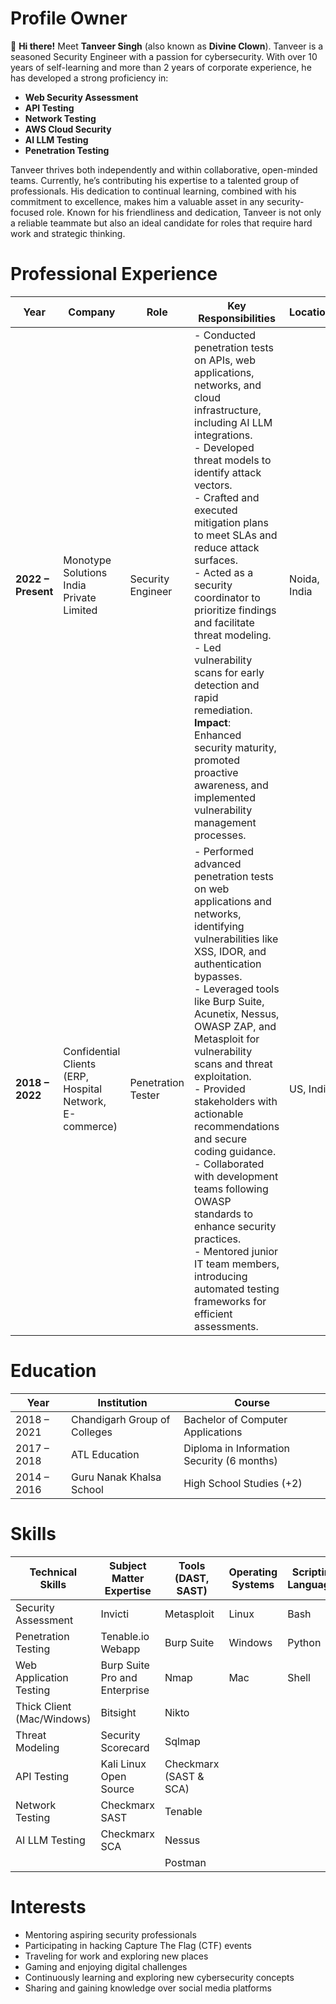 # Profile Owner

👋 **Hi there!** Meet **Tanveer Singh** (also known as **Divine Clown**). Tanveer is a seasoned Security Engineer with a passion for cybersecurity. With over 10 years of self-learning and more than 2 years of corporate experience, he has developed a strong proficiency in:

- **Web Security Assessment**
- **API Testing**
- **Network Testing**
- **AWS Cloud Security**
- **AI LLM Testing**
- **Penetration Testing**

Tanveer thrives both independently and within collaborative, open-minded teams. Currently, he’s contributing his expertise to a talented group of professionals. His dedication to continual learning, combined with his commitment to excellence, makes him a valuable asset in any security-focused role. Known for his friendliness and dedication, Tanveer is not only a reliable teammate but also an ideal candidate for roles that require hard work and strategic thinking.

# Professional Experience

| **Year**           | **Company**                                         | **Role**             | **Key Responsibilities**                                                                                                  | **Location**    |
|--------------------|-----------------------------------------------------|----------------------|---------------------------------------------------------------------------------------------------------------------------|-----------------|
| **2022 – Present** | Monotype Solutions India Private Limited            | Security Engineer    | - Conducted penetration tests on APIs, web applications, networks, and cloud infrastructure, including AI LLM integrations. <br> - Developed threat models to identify attack vectors. <br> - Crafted and executed mitigation plans to meet SLAs and reduce attack surfaces. <br> - Acted as a security coordinator to prioritize findings and facilitate threat modeling. <br> - Led vulnerability scans for early detection and rapid remediation. <br> **Impact**: Enhanced security maturity, promoted proactive awareness, and implemented vulnerability management processes. | Noida, India |
| **2018 – 2022**    | Confidential Clients (ERP, Hospital Network, E-commerce) | Penetration Tester | - Performed advanced penetration tests on web applications and networks, identifying vulnerabilities like XSS, IDOR, and authentication bypasses. <br> - Leveraged tools like Burp Suite, Acunetix, Nessus, OWASP ZAP, and Metasploit for vulnerability scans and threat exploitation. <br> - Provided stakeholders with actionable recommendations and secure coding guidance. <br> - Collaborated with development teams following OWASP standards to enhance security practices. <br> - Mentored junior IT team members, introducing automated testing frameworks for efficient assessments. | US, India      |

<!-- 
# Achievements

## Hack the Box Academy Achievements

![Badge 1](https://academy.hackthebox.com/achievement/badge/a0705c75-9f3f-11ee-bfb6-bea50ffe6cb4) ![Badge 2](https://academy.hackthebox.com/achievement/badge/9994f6ac-c408-11ed-acfc-bea50ffe6cb4) ... (continue listing badges here)
-->

# Education

| **Year**           | **Institution**                       | **Course**                               |
|--------------------|---------------------------------------|------------------------------------------|
| 2018 – 2021        | Chandigarh Group of Colleges          | Bachelor of Computer Applications        |
| 2017 – 2018        | ATL Education                         | Diploma in Information Security (6 months) |
| 2014 – 2016        | Guru Nanak Khalsa School             | High School Studies (+2)                 |

# Skills

| **Technical Skills**             | **Subject Matter Expertise**     | **Tools (DAST, SAST)**            | **Operating Systems** | **Scripting Languages** |
|----------------------------------|----------------------------------|-----------------------------------|------------------------|--------------------------|
| Security Assessment              | Invicti                          | Metasploit                        | Linux                  | Bash                     |
| Penetration Testing              | Tenable.io Webapp                | Burp Suite                        | Windows                | Python                   |
| Web Application Testing          | Burp Suite Pro and Enterprise    | Nmap                              | Mac                    | Shell                    |
| Thick Client (Mac/Windows)       | Bitsight                         | Nikto                             |                        |                          |
| Threat Modeling                  | Security Scorecard               | Sqlmap                            |                        |                          |
| API Testing                      | Kali Linux Open Source           | Checkmarx (SAST & SCA)            |                        |                          |
| Network Testing                  | Checkmarx SAST                   | Tenable                           |                        |                          |
| AI LLM Testing                   | Checkmarx SCA                    | Nessus                            |                        |                          |
|                                  |                                  | Postman                           |                        |                          |

# Interests

- Mentoring aspiring security professionals
- Participating in hacking Capture The Flag (CTF) events
- Traveling for work and exploring new places
- Gaming and enjoying digital challenges
- Continuously learning and exploring new cybersecurity concepts
- Sharing and gaining knowledge over social media platforms
